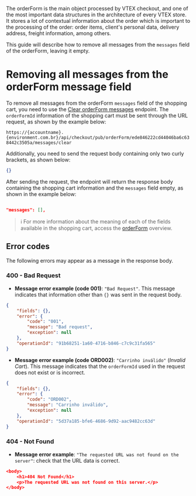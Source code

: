 The orderForm is the main object processed by VTEX checkout, and one of the most important data structures in the architecture of every VTEX store. It stores a lot of contextual information about the order which is important to the processing of the order: order items, client's personal data, delivery address, freight information, among others.

This guide will describe how to remove all messages from the `messages` field of the orderForm, leaving it empty.

# Removing all messages from the orderForm message field

To remove all messages from the orderForm `messages` field of the shopping cart, you need to use the [Clear orderForm messages](https://developers.vtex.com/vtex-rest-api/reference/clearorderformmessages) endpoint. The `orderFormId` information of the shopping cart must be sent through the URL request, as shown by the example below:

`https://{accountname}.{environment.com.br}/api/checkout/pub/orderForm/ede846222cd44046ba6c638442c3505a/messages/clear`

Additionally, you need to send the request body containing only two curly brackets, as shown below:

```json
{}
```

After sending the request, the endpoint will return the response body containing the shopping cart information and the `messages` field empty, as shown in the example below:

```json

"messages": [],

```

>ℹ️ For more information about the meaning of each of the fields available in the shopping cart, access the [orderForm](https://developers.vtex.com/vtex-rest-api/reference/orderform-fields) overview.

## Error codes

The following errors may appear as a message in the response body.

### 400 - Bad Request

- **Message error example (code 001)**: `"Bad Request"`. This message indicates that information other than `{}` was sent in the request body.

```json
{
    "fields": {},
    "error": {
        "code": "001",
        "message": "Bad request",
        "exception": null
    },
    "operationId": "91b68251-1a60-4716-b846-c7c9c31fa565"
}
```

- **Message error example (code ORD002)**: `"Carrinho inválido"` (*Invalid Cart*). This message indicates that the `orderFormId` used in the request does not exist or is incorrect.

```json
{
    "fields": {},
    "error": {
        "code": "ORD002",
        "message": "Carrinho inválido",
        "exception": null
    },
    "operationId": "5d37a185-bfe6-4686-9d92-aac9482cc63d"
}
```

### 404 - Not Found

- **Message error example**: `"The requested URL was not found on the server"`: check that the URL data is correct.

```json
<body>
	<h1>404 Not Found</h1>
	<p>The requested URL was not found on this server.</p>
</body>
```
